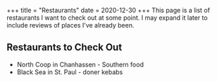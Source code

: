 +++
title = "Restaurants"
date = 2020-12-30
+++
This page is a list of restaurants I want to check out at some point. I may expand it later to include reviews
of places I've already been.

## Restaurants to Check Out

- North Coop in Chanhassen - Southern food
- Black Sea in St. Paul - doner kebabs
